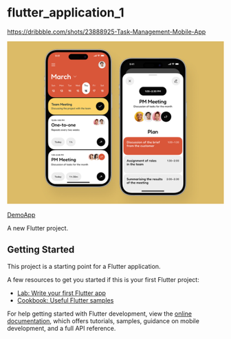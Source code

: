 # flutter_application_1

https://dribbble.com/shots/23888925-Task-Management-Mobile-App

![GambarApp](assets/demo/MobileApp.png)

[DemoApp]([assets/demo/Demo.mp4](https://github.com/user-attachments/assets/7c64540f-1662-4d7b-a22a-71ba60ba72af))

A new Flutter project.

## Getting Started

This project is a starting point for a Flutter application.

A few resources to get you started if this is your first Flutter project:

- [Lab: Write your first Flutter app](https://docs.flutter.dev/get-started/codelab)
- [Cookbook: Useful Flutter samples](https://docs.flutter.dev/cookbook)

For help getting started with Flutter development, view the
[online documentation](https://docs.flutter.dev/), which offers tutorials,
samples, guidance on mobile development, and a full API reference.

